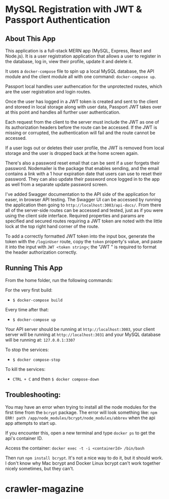 # MySQL Registration with JWT & Passport Authentication

## About This App

This application is a full-stack MERN app (MySQL, Express, React and Node.js). It is a user registration application that allows a user to register in the database, log in, view their profile, update it and delete it.

It uses a `docker-compose` file to spin up a local MySQL database, the API module and the client module all with one command: `docker-compose up`.

Passport local handles user authencation for the unprotected routes, which are the user registration and login routes.

Once the user has logged in a JWT token is created and sent to the client and storeed in local storage along with user data, Passport JWT takes over at this point and handles all further user authentication.

Each request from the client to the server must include the JWT as one of its authorization headers before the route can be accessed. If the JWT is missing or corrupted, the authentication will fail and the route cannot be accessed.

If a user logs out or deletes their user profile, the JWT is removed from local storage and the user is dropped back at the home screen again.

There's also a password reset email that can be sent if a user forgets their password. Nodemailer is the package that enables sending, and the email contains a link with a 1 hour expiration date that users can use to reset their password. They can also update their password once logged in to the app as well from a separate update password screen.

I've added Swagger documentation to the API side of the application for easer, in browser API testing. The Swagger UI can be accessed by running the application then going to `http://localhost:3003/api-docs/`. From there all of the server-side routes can be accessed and tested, just as if you were using the client side interface. Required properties and params are specified and secured routes requiring a JWT token are noted with the little lock at the top right hand corner of the route.

To add a correctly formatted JWT token into the input box, generate the token with the `/loginUser` route, copy the `token` property's value, and paste it into the input with `JWT <token string>`; the "JWT " is required to format the header authorization correctly.

## Running This App

From the home folder, run the following commands:

For the very first build:

- `$ docker-compose build`

Every time after that:

- `$ docker-compose up`

Your API server should be running at `http://localhost:3003`, your client server will be running at `http://localhost:3031` and your MySQL database will be running at: `127.0.0.1:3307`

To stop the services:

- `$ docker compose-stop`

To kill the services:

- `CTRL + C` and then `$ docker compose-down`

## Troubleshooting:

You may have an error when trying to install all the node modules for the first time from the `bcrypt` package. The error will look something like: `npm ERR! path /app/node_modules/bcrypt/node_modules/abbrev` when the api app attempts to start up.

If you encounter this, open a new terminal and type `docker ps` to get the api's container ID.

Access the container: `docker exec -t -i <containerId> /bin/bash`

Then run `npm install bcrypt`. It's not a nice way to do it, but it should work. I don't know why Mac bcrypt and Docker Linux bcrypt can't work together nicely sometimes, but they can't.
# crawler-magazine
